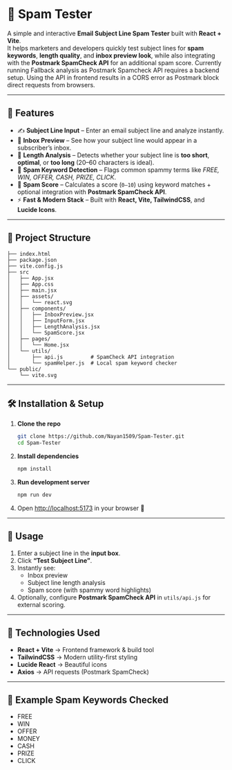 # 📧 Spam Tester

A simple and interactive **Email Subject Line Spam Tester** built with **React + Vite**.  
It helps marketers and developers quickly test subject lines for **spam keywords**, **length quality**, and **inbox preview look**, while also integrating with the **Postmark SpamCheck API** for an additional spam score. Currently running Fallback analysis as Postmark Spamcheck API requires a backend setup. Using the API in frontend results in a CORS error as Postmark block direct requests from browsers.

---

## 🚀 Features

- ✍️ **Subject Line Input** – Enter an email subject line and analyze instantly.  
- 📨 **Inbox Preview** – See how your subject line would appear in a subscriber’s inbox.  
- 📏 **Length Analysis** – Detects whether your subject line is **too short**, **optimal**, or **too long** (20–60 characters is ideal).  
- 🚫 **Spam Keyword Detection** – Flags common spammy terms like *FREE, WIN, OFFER, CASH, PRIZE, CLICK*.  
- 🧮 **Spam Score** – Calculates a score (`0–10`) using keyword matches + optional integration with **Postmark SpamCheck API**.  
- ⚡ **Fast & Modern Stack** – Built with **React, Vite, TailwindCSS**, and **Lucide Icons**.

---

## 📂 Project Structure

```
├── index.html
├── package.json
├── vite.config.js
├── src
│   ├── App.jsx
│   ├── App.css
│   ├── main.jsx
│   ├── assets/
│   │   └── react.svg
│   ├── components/
│   │   ├── InboxPreview.jsx
│   │   ├── InputForm.jsx
│   │   ├── LengthAnalysis.jsx
│   │   └── SpamScore.jsx
│   ├── pages/
│   │   └── Home.jsx
│   └── utils/
│       ├── api.js         # SpamCheck API integration
│       └── spamHelper.js  # Local spam keyword checker
└── public/
    └── vite.svg
```

---

## 🛠️ Installation & Setup

1. **Clone the repo**
   ```bash
   git clone https://github.com/Nayan1509/Spam-Tester.git
   cd Spam-Tester
   ```

2. **Install dependencies**
   ```bash
   npm install
   ```

3. **Run development server**
   ```bash
   npm run dev
   ```

4. Open [http://localhost:5173](http://localhost:5173) in your browser 🎉

---

## 📖 Usage

1. Enter a subject line in the **input box**.  
2. Click **“Test Subject Line”**.  
3. Instantly see:
   - Inbox preview
   - Subject line length analysis
   - Spam score (with spammy word highlights)  
4. Optionally, configure **Postmark SpamCheck API** in `utils/api.js` for external scoring.

---

## 🧩 Technologies Used

- **React + Vite** → Frontend framework & build tool  
- **TailwindCSS** → Modern utility-first styling  
- **Lucide React** → Beautiful icons  
- **Axios** → API requests (Postmark SpamCheck)  

---

## 📌 Example Spam Keywords Checked

- FREE  
- WIN  
- OFFER  
- MONEY  
- CASH  
- PRIZE  
- CLICK  


